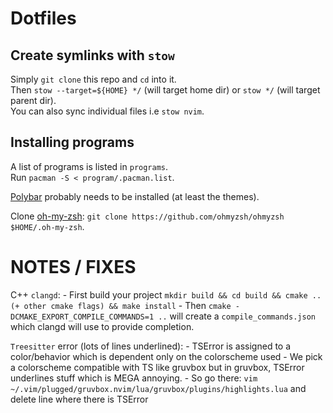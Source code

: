 # Dotfiles
## Create symlinks with `stow`
Simply `git clone` this repo and `cd` into it.<br/>
Then `stow --target=${HOME} */` (will target home dir) or `stow */` (will target parent dir).<br/>
You can also sync individual files i.e `stow nvim`.<br/>

## Installing programs
A list of programs is listed in `programs`.<br/>
Run `pacman -S < program/.pacman.list`.

[Polybar](https://github.com/polybar/polybar) probably needs to be installed (at least the themes).

Clone [oh-my-zsh](https://github.com/ohmyzsh/ohmyzsh): `git clone https://github.com/ohmyzsh/ohmyzsh $HOME/.oh-my-zsh`.

# NOTES / FIXES
C++ `clangd`:
    - First build your project `mkdir build && cd build && cmake .. (+ other cmake flags) && make install`
    - Then `cmake -DCMAKE_EXPORT_COMPILE_COMMANDS=1 ..` will create a `compile_commands.json` which clangd will use to provide completion.

`Treesitter` error (lots of lines underlined):
    - TSError is assigned to a color/behavior which is dependent only on the colorscheme used
    - We pick a colorscheme compatible with TS like gruvbox but in gruvbox, TSError underlines stuff which is MEGA annoying.
    - So go there: `vim ~/.vim/plugged/gruvbox.nvim/lua/gruvbox/plugins/highlights.lua` and delete line where there is TSError

